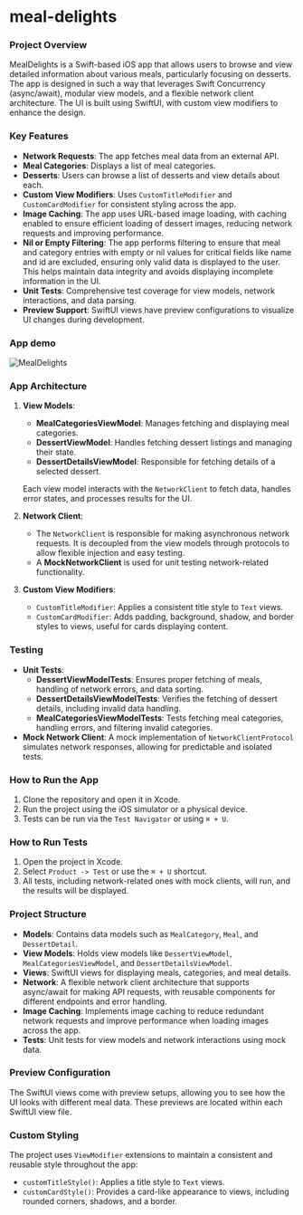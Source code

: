 # meal-delights

### Project Overview

MealDelights is a Swift-based iOS app that allows users to browse and view detailed information about various meals, particularly focusing on desserts. The app is designed in such a way that leverages Swift Concurrency (async/await), modular view models, and a flexible network client architecture. The UI is built using SwiftUI, with custom view modifiers to enhance the design.

### Key Features

-   **Network Requests**: The app fetches meal data from an external API.
-   **Meal Categories**: Displays a list of meal categories.
-   **Desserts**: Users can browse a list of desserts and view details about each.
-   **Custom View Modifiers**: Uses  `CustomTitleModifier`  and  `CustomCardModifier`  for consistent styling across the app.
-   **Image Caching**: The app uses URL-based image loading, with caching enabled to ensure efficient loading of dessert images, reducing network requests and improving performance.
-   **Nil or Empty Filtering**: The app performs filtering to ensure that meal and category entries with empty or nil values for critical fields like name and id are excluded, ensuring only valid data is displayed to the user. This helps maintain data integrity and avoids displaying incomplete information in the UI.
-   **Unit Tests**: Comprehensive test coverage for view models, network interactions, and data parsing.
-   **Preview Support**: SwiftUI views have preview configurations to visualize UI changes during development.

### App demo

![MealDelights](https://github.com/user-attachments/assets/2cbd2af7-772d-4ca3-8ec0-680e084a86e4)


### App Architecture

1.  **View Models**:
    
    -   **MealCategoriesViewModel**: Manages fetching and displaying meal categories.
    -   **DessertViewModel**: Handles fetching dessert listings and managing their state.
    -   **DessertDetailsViewModel**: Responsible for fetching details of a selected dessert.
    
    Each view model interacts with the  `NetworkClient`  to fetch data, handles error states, and processes results for the UI.
    
2.  **Network Client**:
    
    -   The  `NetworkClient`  is responsible for making asynchronous network requests. It is decoupled from the view models through protocols to allow flexible injection and easy testing.
    -   A  **MockNetworkClient**  is used for unit testing network-related functionality.
3.  **Custom View Modifiers**:
    
    -   `CustomTitleModifier`: Applies a consistent title style to  `Text`  views.
    -   `CustomCardModifier`: Adds padding, background, shadow, and border styles to views, useful for cards displaying content.

### Testing

-   **Unit Tests**:
    -   **DessertViewModelTests**: Ensures proper fetching of meals, handling of network errors, and data sorting.
    -   **DessertDetailsViewModelTests**: Verifies the fetching of dessert details, including invalid data handling.
    -   **MealCategoriesViewModelTests**: Tests fetching meal categories, handling errors, and filtering invalid categories.
-   **Mock Network Client**: A mock implementation of  `NetworkClientProtocol`  simulates network responses, allowing for predictable and isolated tests.


### How to Run the App

1.  Clone the repository and open it in Xcode.
2.  Run the project using the iOS simulator or a physical device.
3.  Tests can be run via the  `Test Navigator`  or using  `⌘ + U`.

### How to Run Tests

1.  Open the project in Xcode.
2.  Select  `Product -> Test`  or use the  `⌘ + U`  shortcut.
3.  All tests, including network-related ones with mock clients, will run, and the results will be displayed.

### Project Structure

-   **Models**: Contains data models such as  `MealCategory`,  `Meal`, and  `DessertDetail`.
-   **View Models**: Holds view models like  `DessertViewModel`,  `MealCategoriesViewModel`, and  `DessertDetailsViewModel`.
-   **Views**: SwiftUI views for displaying meals, categories, and meal details.
-   **Network**: A flexible network client architecture that supports async/await for making API requests, with reusable components for different endpoints and error handling.
-   **Image Caching**: Implements image caching to reduce redundant network requests and improve performance when loading images across the app.
-   **Tests**: Unit tests for view models and network interactions using mock data.

### Preview Configuration

The SwiftUI views come with preview setups, allowing you to see how the UI looks with different meal data. These previews are located within each SwiftUI view file.

### Custom Styling

The project uses  `ViewModifier`  extensions to maintain a consistent and reusable style throughout the app:

-   `customTitleStyle()`: Applies a title style to  `Text`  views.
-   `customCardStyle()`: Provides a card-like appearance to views, including rounded corners, shadows, and a border.

